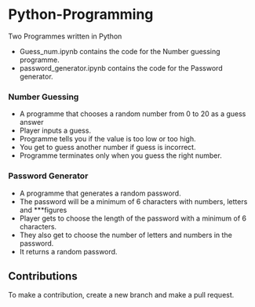 # Python-Programming
 Two Programmes written in Python


- Guess_num.ipynb contains the code for the Number guessing programme.
- password_generator.ipynb contains the code for the Password generator.

### Number Guessing
- A programme that chooses a random number from 0 to 20 as a guess answer
- Player inputs a guess.
- Programme tells you if the value is too low or too high. 
- You get to guess another number if guess is incorrect. 
- Programme terminates only when you guess the right number.


### Password Generator
- A programme that generates a random password.
- The password will be a minimum of 6 characters with numbers, letters and ***figures
- Player gets to choose the length of the password with a minimum of 6 characters.
- They also get to choose the number of letters and numbers in the password.
- It returns a random password.



## Contributions
To make a contribution, create a new branch and make a pull request.
